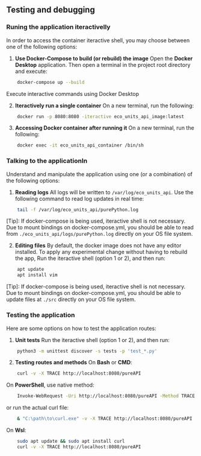 ## Testing and debugging

### Runing the application iteractivelly
In order to access the container iteractive shell, you may choose between one of the following options:

1. **Use Docker-Compose to build (or rebuild) the image**
Open the **Docker Desktop** application.
Then open a terminal in the project root directory and execute:
```bash
    docker-compose up --build
```
Execute interactive commands using Docker Desktop

2. **Iteractively run a single container**
On a new terminal, run the following:
```bash
    docker run -p 8080:8080 -iteractive eco_units_api_image:latest
```

3. **Accessing Docker container after running it**
On a new terminal, run the following:
```bash
    docker exec -it eco_units_api_container /bin/sh
```

### Talking to the applicationIn
Understand and manipulate the application using one (or a combination) of the following options:

1. **Reading logs**
All logs will be written to `/var/log/eco_units_api`.
Use the following command to read log updates in real time:
```bash
    tail -f /var/log/eco_units_api/purePython.log
```

[Tip]: If docker-compose is being used, iteractive shell is not necessary.
Due to mount bindings on docker-compose.yml, you should be able to read from `./eco_units_api/logs/purePython.log` directly on your OS file system.

2. **Editing files** 
By default, the docker image does not have any editor installed.
To apply any experimental change without having to rebuild the app,
Run the iteractive shell (option 1 or 2), and then run:
```bash
    apt update
    apt install vim
```

[Tip]: If docker-compose is being used, iteractive shell is not necessary.
Due to mount bindings on docker-compose.yml, you should be able to update files at `./src` directly on your OS file system.

### Testing the application
Here are some options on how to 
test the application routes:

1. **Unit tests**
Run the iteractive shell (option 1 or 2), and then run:
```bash
    python3 -m unittest discover -s tests -p 'test_*.py'
```

2. **Testing routes and methods** 
On **Bash** or **CMD**:
```bash
    curl -v -X TRACE http://localhost:8080/pureAPI
```

On **PowerShell**, use native method:
```bash
    Invoke-WebRequest -Uri http://localhost:8080/pureAPI -Method TRACE -Verbose
```
or run the actual curl file:
```bash
    & "C:\path\to\curl.exe" -v -X TRACE http://localhost:8080/pureAPI
```
On **Wsl**:
```bash
    sudo apt update && sudo apt install curl
    curl -v -X TRACE http://localhost:8080/pureAPI
```